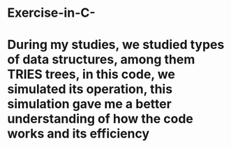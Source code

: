 # Exercise-in-C-
# During my studies, we studied types of data structures, among them TRIES trees, in this code, we simulated its operation, this simulation gave me a better understanding of how the code works and its efficiency
